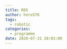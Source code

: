 ```yaml
---
title: ROS
author: hero576
tags:
  - robotic
categories:
  - programme
date: 2020-07-31 20:03:00
---
```

<!-- more -->

